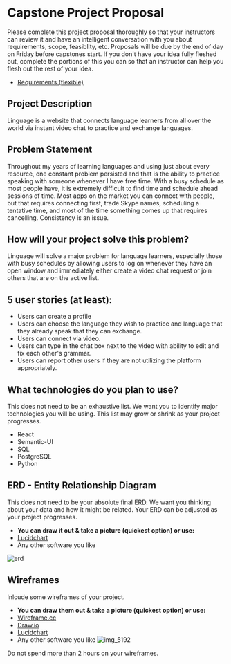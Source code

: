 # Capstone Project Proposal

Please complete this project proposal thoroughly so that your instructors can review it and have an intelligent conversation with you about requirements, scope, feasiblity, etc. Proposals will be due by the end of day on Friday before capstones start. If you don't have your idea fully fleshed out, complete the portions of this you can so that an instructor can help you flesh out the rest of your idea.

* [Requirements (flexible)](https://gist.github.com/matt-winzer/745abaadb509371dfee2a756c8da0c5e)

## Project Description
Linguage is a website that connects language learners from all over the world via instant video chat to practice and exchange languages.


## Problem Statement
Throughout my years of learning languages and using just about every resource, one constant problem persisted and that is the ability to practice speaking with someone whenever I have free time. With a busy schedule as most people have, it is extremely difficult to find time and schedule ahead sessions of time. Most apps on the market you can connect with people, but that requires connecting first, trade Skype names, scheduling a tentative time, and most of the time something comes up that requires cancelling. Consistency is an issue. 


## How will your project solve this problem?
Linguage will solve a major problem for language learners, especially those with busy schedules by allowing users to log on whenever they have an open window and immediately either create a video chat request or join others that are on the active list.


## 5 user stories (at least):

* Users can create a profile
* Users can choose the language they wish to practice and language that they already speak that they can exchange. 
* Users can connect via video. 
* Users can type in the chat box next to the video with ability to edit and fix each other's grammar. 
* Users can report other users if they are not utilizing the platform appropriately. 

## What technologies do you plan to use?

This does not need to be an exhaustive list. We want you to identify major technologies you will be using. This list may grow or shrink as your project progresses.

* React
* Semantic-UI
* SQL
* PostgreSQL
* Python 

## ERD - Entity Relationship Diagram

This does not need to be your absolute final ERD. We want you thinking about your data and how it might be related. Your ERD can be adjusted as your project progresses. 
* **You can draw it out & take a picture (quickest option) or use:**
* [Lucidchart](https://www.lucidchart.com/)
* Any other software you like

![erd](https://user-images.githubusercontent.com/36240410/50712853-42668380-1030-11e9-8b23-73427b34b66b.jpg)


## Wireframes

Inlcude some wireframes of your project.
* **You can draw them out & take a picture (quickest option) or use:**
* [Wireframe.cc](https://wireframe.cc/)
* [Draw.io](https://www.draw.io/)
* [Lucidchart](https://www.lucidchart.com/)
* Any other software you like
![img_5192](https://user-images.githubusercontent.com/36240410/50712821-2b279600-1030-11e9-9e43-746c0d74d07c.jpg)


Do not spend more than 2 hours on your wireframes.
